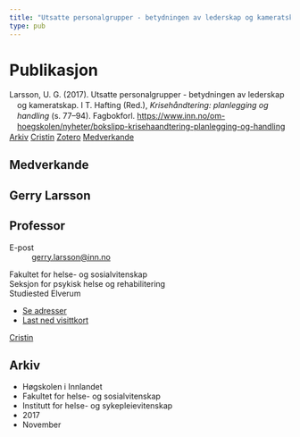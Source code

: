 ```yaml
---
title: "Utsatte personalgrupper - betydningen av lederskap og kameratskap"
type: pub
---
```

<h1>Publikasjon</h1>
<article id="csl-bib-container-9LYWC2BF" class="csl-bib-container">
  <div class="csl-bib-body" style="line-height: 1.35; padding-left: 1em; text-indent:-1em;">
  <div class="csl-entry">Larsson, U. G. (2017). Utsatte personalgrupper - betydningen av lederskap og kameratskap. I T. Hafting (Red.), <i>Kriseh&#xE5;ndtering: planlegging og handling</i> (s. 77&#x2013;94). Fagbokforl. <a href="https://www.inn.no/om-hoegskolen/nyheter/bokslipp-krisehaandtering-planlegging-og-handling">https://www.inn.no/om-hoegskolen/nyheter/bokslipp-krisehaandtering-planlegging-og-handling</a></div>
</div>
  <div class="csl-bib-buttons">
    <a href="#taxonomy-article-9LYWC2BF" class="csl-bib-button">Arkiv</a>
    <a href="https://app.cristin.no/results/show.jsf?id=1514281" alt="Cristin URL" class="csl-bib-button">Cristin</a>
    <a href="http://zotero.org/groups/5022929/items/9LYWC2BF" alt="Zotero URL" class="csl-bib-button">Zotero</a>
    <a href="#contributors-article-9LYWC2BF" class="csl-bib-button">Medverkande</a>
  </div>
  <div id="csl-bib-meta-container-9LYWC2BF"></div>
</article>
<div id="csl-bib-meta-9LYWC2BF" class="csl-bib-meta">
  <article id="contributors-article-9LYWC2BF" class="contributors-article">
    <h1>Medverkande</h1>
    <div class="personas">
<div class="vrtx-hinn-person-card">
<div class="photo">
<i class="lar la-user-circle missing-person"></i>
</div>
<div class="info">
<hgroup><h1>Gerry Larsson</h1>
<h2>Professor</h2>
</hgroup><dl>
<dt>E-post</dt>
<dd>
<a href="mailto:gerry.larsson@inn.no">gerry.larsson@inn.no</a>
</dd>
</dl>
<p>
Fakultet for helse- og sosialvitenskap<br>
Seksjon for psykisk helse og rehabilitering<br>
Studiested Elverum
</p>
<ul class="vrtx-hinn-links">
<li><a href="https://www.inn.no/finn-en-ansatt/gerry-larsson.html#vrtx-hinn-addresses">Se adresser</a></li>
<li><a href="https://www.inn.no/finn-en-ansatt/gerry-larsson.html?vrtx=vcf">Last ned visittkort</a></li>
</ul>
</div>
</div>
<a href="https://app.cristin.no/persons/show.jsf?id=50941" alt="Cristin URL" class="personas-cristin">Cristin</a>
</div>
  </article>
  <article id="taxonomy-article-9LYWC2BF" class="taxonomy-article">
    <h1>Arkiv</h1>
    <ul>
      <li>Høgskolen i Innlandet</li>
      <li>Fakultet for helse- og sosialvitenskap</li>
      <li>Institutt for helse- og sykepleievitenskap</li>
      <li>2017</li>
      <li>November</li>
    </ul>
  </article>
</div>
